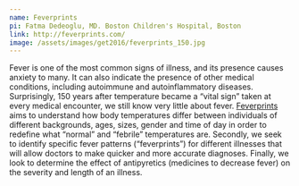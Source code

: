 ```yaml
---
name: Feverprints
pi: Fatma Dedeoglu, MD. Boston Children's Hospital, Boston
link: http://feverprints.com/
image: /assets/images/get2016/feverprints_150.jpg
---
```


Fever is one of the most common signs of illness, and its presence causes anxiety to many. It can also indicate the presence of other medical conditions, including autoimmune and autoinflammatory diseases. Surprisingly, 150 years after temperature became a “vital sign” taken at every medical encounter, we still know very little about fever. [Feverprints](http://feverprints.com/) aims to understand how body temperatures differ between individuals of different backgrounds, ages, sizes, gender and time of day in order to redefine what “normal” and “febrile” temperatures are. Secondly, we seek to identify specific fever patterns (“feverprints”) for different illnesses that will allow doctors to make quicker and more accurate diagnoses. Finally, we look to determine the effect of antipyretics (medicines to decrease fever) on the severity and length of an illness.
